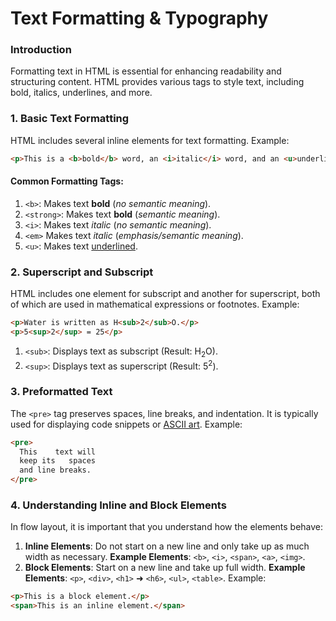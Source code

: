 # Text Formatting & Typography

### Introduction
Formatting text in HTML is essential for enhancing readability and structuring content. HTML provides various tags to style text, including bold, italics, underlines, and more.
### 1. Basic Text Formatting
HTML includes several inline elements for text formatting.
Example:
~~~html
<p>This is a <b>bold</b> word, an <i>italic</i> word, and an <u>underlined</u> word.</p>
~~~
#### Common Formatting Tags:
1. `<b>`: Makes text <b>bold</b> (*no semantic meaning*).
2. `<strong>`: Makes text <strong>bold</strong> (*semantic meaning*).
3. `<i>`: Makes text <i>italic</i> (*no semantic meaning*). 
4. `<em>` Makes text <em>italic</em> (*emphasis/semantic meaning*).
5. `<u>`: Makes text <u>underlined</u>. 
### 2. Superscript and Subscript
HTML includes one element for subscript and another for superscript, both of which are used in mathematical expressions or footnotes.
Example:
~~~html
<p>Water is written as H<sub>2</sub>O.</p>
<p>5<sup>2</sup> = 25</p>
~~~
1. `<sub>`: Displays text as subscript (Result: H<sub>2</sub>O).
2. `<sup>`: Displays text as superscript (Result: 5<sup>2</sup>).
### 3. Preformatted Text
The `<pre>` tag preserves spaces, line breaks, and indentation. It is typically used for displaying code snippets or [ASCII art](https://en.wikipedia.org/wiki/ASCII_art).
Example:
~~~html
<pre>
  This    text will 
  keep its   spaces
  and line breaks.
</pre>
~~~
### 4. Understanding Inline and Block Elements
In flow layout, it is important that you understand how the elements behave:
1. **Inline Elements**: Do not start on a new line and only take up as much width as necessary.
   **Example Elements**: `<b>`, `<i>`, `<span>`, `<a>`, `<img>`.
2. **Block Elements**: Start on a new line and take up full width.
   **Example Elements**: `<p>`, `<div>`, `<h1>` ➜ `<h6>`, `<ul>`, `<table>`.
Example:
~~~html
<p>This is a block element.</p>
<span>This is an inline element.</span>
~~~
